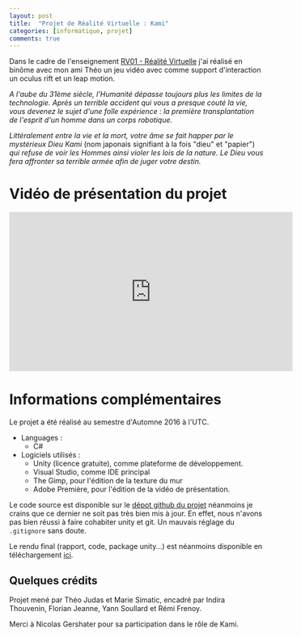 ```yaml
---
layout: post
title:  "Projet de Réalité Virtuelle : Kami"
categories: [informatique, projet]
comments: true
---
```


Dans le cadre de l'enseignement [RV01 - Réalité Virtuelle][rv01] j'ai réalisé en binôme avec mon ami Théo un jeu vidéo avec comme support d'interaction un oculus rift et un leap motion.

_A l'aube du 31ème siècle, l'Humanité dépasse toujours plus les limites de la technologie. Après un terrible accident qui vous a presque couté la vie, vous devenez le sujet d'une folle expérience : la première transplantation de l'esprit d'un homme dans un corps robotique._

_Littéralement entre la vie et la mort, votre âme se fait happer par le mystérieux Dieu Kami_ (nom japonais signifiant à la fois "dieu" et "papier") _qui refuse de voir les Hommes ainsi violer les lois de la nature. Le Dieu vous fera affronter sa terrible armée afin de juger votre destin._

<!--more-->

# Vidéo de présentation du projet

<iframe width="560" height="315" src="https://www.youtube.com/embed/lFnLHkYR3sw" frameborder="0" allowfullscreen></iframe>

# Informations complémentaires

Le projet a été réalisé au semestre d'Automne 2016 à l'UTC.

- Languages :
    - C#
- Logiciels utilisés :
    - Unity (licence gratuite), comme plateforme de développement.
    - Visual Studio, comme IDE principal
    - The Gimp, pour l'édition de la texture du mur
    - Adobe Première, pour l'édition de la vidéo de présentation.

Le code source est disponible sur le [dépot github du projet][kami-gh] néanmoins je crains que ce dernier ne soit pas très bien mis à jour. En effet, nous n'avons pas bien réussi à faire cohabiter unity et git. Un mauvais réglage du `.gitignore` sans doute.

Le rendu final (rapport, code, package unity...) est néanmoins disponible en téléchargement [ici][kami-download].

## Quelques crédits

Projet mené par Théo Judas et Marie Simatic, encadré par Indira Thouvenin, Florian Jeanne, Yann Soullard et Rémi Frenoy.

Merci à Nicolas Gershater pour sa participation dans le rôle de Kami.

[rv01]: http://rv01.ens.utc.fr/?page_id=10
[kami-gh]: https://github.com/tamicasireim/Kami
[kami-download]: https://www.dropbox.com/sh/p0iscejlciubuxf/AADHc1iJdmr0N_rHkrDMnAeKa?dl=0
